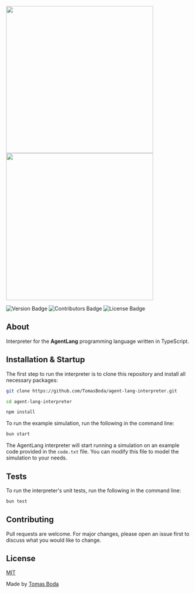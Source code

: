 <img src="./assets/agent-lang-interpreter-logo-black.png#gh-light-mode-only" width="400">
<img src="./assets/agent-lang-interpreter-logo-white.png#gh-dark-mode-only" width="400">

![Version Badge](https://img.shields.io/badge/version-1.0.0-blue?style=flat)
![Contributors Badge](https://img.shields.io/badge/contributors-1-green?style=flat)
![License Badge](https://img.shields.io/badge/license-MIT-red?style=flat)

## About
Interpreter for the **AgentLang** programming language written in TypeScript.

## Installation & Startup
The first step to run the interpreter is to clone this repository and install all necessary packages:
```bash
git clone https://github.com/TomasBoda/agent-lang-interpreter.git

cd agent-lang-interpreter

npm install
```
To run the example simulation, run the following in the command line:
```bash
bun start
```
The AgentLang interpreter will start running a simulation on an example code provided in the `code.txt` file. You can modify this file to model the simulation to your needs.

## Tests
To run the interpreter's unit tests, run the following in the command line:
```bash
bun test
```

## Contributing
Pull requests are welcome. For major changes, please open an issue first to discuss what you would like to change.

## License
[MIT](/LICENSE.md)

Made by [Tomas Boda](https://github.com/TomasBoda)
